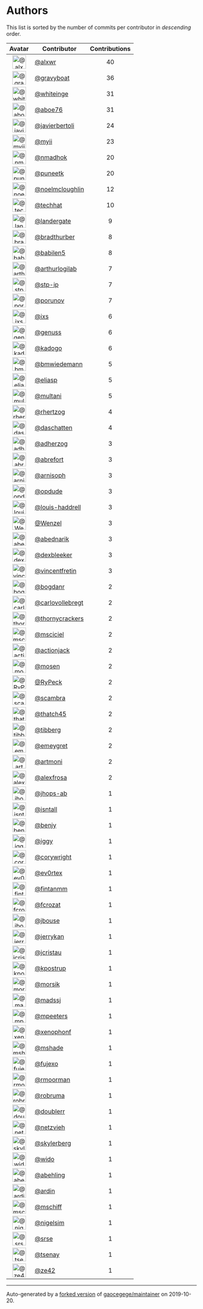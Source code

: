 # Authors

This list is sorted by the number of commits per contributor in _descending_ order.

Avatar|Contributor|Contributions
:-:|---|:-:
<img class='float-left rounded-1' src='https://avatars0.githubusercontent.com/u/1920805?v=4' width='36' height='36' alt='@alxwr'>|[@alxwr](https://github.com/alxwr)|40
<img class='float-left rounded-1' src='https://avatars2.githubusercontent.com/u/1396878?v=4' width='36' height='36' alt='@gravyboat'>|[@gravyboat](https://github.com/gravyboat)|36
<img class='float-left rounded-1' src='https://avatars2.githubusercontent.com/u/91293?v=4' width='36' height='36' alt='@whiteinge'>|[@whiteinge](https://github.com/whiteinge)|31
<img class='float-left rounded-1' src='https://avatars0.githubusercontent.com/u/1800660?v=4' width='36' height='36' alt='@aboe76'>|[@aboe76](https://github.com/aboe76)|31
<img class='float-left rounded-1' src='https://avatars2.githubusercontent.com/u/242396?v=4' width='36' height='36' alt='@javierbertoli'>|[@javierbertoli](https://github.com/javierbertoli)|24
<img class='float-left rounded-1' src='https://avatars2.githubusercontent.com/u/10231489?v=4' width='36' height='36' alt='@myii'>|[@myii](https://github.com/myii)|23
<img class='float-left rounded-1' src='https://avatars0.githubusercontent.com/u/3374962?v=4' width='36' height='36' alt='@nmadhok'>|[@nmadhok](https://github.com/nmadhok)|20
<img class='float-left rounded-1' src='https://avatars1.githubusercontent.com/u/528061?v=4' width='36' height='36' alt='@puneetk'>|[@puneetk](https://github.com/puneetk)|20
<img class='float-left rounded-1' src='https://avatars1.githubusercontent.com/u/13322818?v=4' width='36' height='36' alt='@noelmcloughlin'>|[@noelmcloughlin](https://github.com/noelmcloughlin)|12
<img class='float-left rounded-1' src='https://avatars1.githubusercontent.com/u/287147?v=4' width='36' height='36' alt='@techhat'>|[@techhat](https://github.com/techhat)|10
<img class='float-left rounded-1' src='https://avatars3.githubusercontent.com/u/904839?v=4' width='36' height='36' alt='@landergate'>|[@landergate](https://github.com/landergate)|9
<img class='float-left rounded-1' src='https://avatars2.githubusercontent.com/u/3045456?v=4' width='36' height='36' alt='@bradthurber'>|[@bradthurber](https://github.com/bradthurber)|8
<img class='float-left rounded-1' src='https://avatars1.githubusercontent.com/u/117961?v=4' width='36' height='36' alt='@babilen5'>|[@babilen5](https://github.com/babilen5)|8
<img class='float-left rounded-1' src='https://avatars0.githubusercontent.com/u/445200?v=4' width='36' height='36' alt='@arthurlogilab'>|[@arthurlogilab](https://github.com/arthurlogilab)|7
<img class='float-left rounded-1' src='https://avatars2.githubusercontent.com/u/3768412?v=4' width='36' height='36' alt='@stp-ip'>|[@stp-ip](https://github.com/stp-ip)|7
<img class='float-left rounded-1' src='https://avatars2.githubusercontent.com/u/17673243?v=4' width='36' height='36' alt='@porunov'>|[@porunov](https://github.com/porunov)|7
<img class='float-left rounded-1' src='https://avatars1.githubusercontent.com/u/214768?v=4' width='36' height='36' alt='@ixs'>|[@ixs](https://github.com/ixs)|6
<img class='float-left rounded-1' src='https://avatars3.githubusercontent.com/u/3119969?v=4' width='36' height='36' alt='@genuss'>|[@genuss](https://github.com/genuss)|6
<img class='float-left rounded-1' src='https://avatars1.githubusercontent.com/u/5759396?v=4' width='36' height='36' alt='@kadogo'>|[@kadogo](https://github.com/kadogo)|6
<img class='float-left rounded-1' src='https://avatars3.githubusercontent.com/u/637990?v=4' width='36' height='36' alt='@bmwiedemann'>|[@bmwiedemann](https://github.com/bmwiedemann)|5
<img class='float-left rounded-1' src='https://avatars0.githubusercontent.com/u/48491?v=4' width='36' height='36' alt='@eliasp'>|[@eliasp](https://github.com/eliasp)|5
<img class='float-left rounded-1' src='https://avatars0.githubusercontent.com/u/65311?v=4' width='36' height='36' alt='@multani'>|[@multani](https://github.com/multani)|5
<img class='float-left rounded-1' src='https://avatars1.githubusercontent.com/u/1013915?v=4' width='36' height='36' alt='@rhertzog'>|[@rhertzog](https://github.com/rhertzog)|4
<img class='float-left rounded-1' src='https://avatars0.githubusercontent.com/u/2094680?v=4' width='36' height='36' alt='@daschatten'>|[@daschatten](https://github.com/daschatten)|4
<img class='float-left rounded-1' src='https://avatars1.githubusercontent.com/u/1744181?v=4' width='36' height='36' alt='@adherzog'>|[@adherzog](https://github.com/adherzog)|3
<img class='float-left rounded-1' src='https://avatars2.githubusercontent.com/u/2192630?v=4' width='36' height='36' alt='@abrefort'>|[@abrefort](https://github.com/abrefort)|3
<img class='float-left rounded-1' src='https://avatars1.githubusercontent.com/u/1507504?v=4' width='36' height='36' alt='@arnisoph'>|[@arnisoph](https://github.com/arnisoph)|3
<img class='float-left rounded-1' src='https://avatars1.githubusercontent.com/u/312493?v=4' width='36' height='36' alt='@opdude'>|[@opdude](https://github.com/opdude)|3
<img class='float-left rounded-1' src='https://avatars3.githubusercontent.com/u/10925856?v=4' width='36' height='36' alt='@louis-haddrell'>|[@louis-haddrell](https://github.com/louis-haddrell)|3
<img class='float-left rounded-1' src='https://avatars2.githubusercontent.com/u/964610?v=4' width='36' height='36' alt='@Wenzel'>|[@Wenzel](https://github.com/Wenzel)|3
<img class='float-left rounded-1' src='https://avatars0.githubusercontent.com/u/228723?v=4' width='36' height='36' alt='@abednarik'>|[@abednarik](https://github.com/abednarik)|3
<img class='float-left rounded-1' src='https://avatars1.githubusercontent.com/u/12513495?v=4' width='36' height='36' alt='@dexbleeker'>|[@dexbleeker](https://github.com/dexbleeker)|3
<img class='float-left rounded-1' src='https://avatars1.githubusercontent.com/u/112249?v=4' width='36' height='36' alt='@vincentfretin'>|[@vincentfretin](https://github.com/vincentfretin)|3
<img class='float-left rounded-1' src='https://avatars2.githubusercontent.com/u/1079875?v=4' width='36' height='36' alt='@bogdanr'>|[@bogdanr](https://github.com/bogdanr)|2
<img class='float-left rounded-1' src='https://avatars0.githubusercontent.com/u/11229682?v=4' width='36' height='36' alt='@carlovollebregt'>|[@carlovollebregt](https://github.com/carlovollebregt)|2
<img class='float-left rounded-1' src='https://avatars3.githubusercontent.com/u/4313010?v=4' width='36' height='36' alt='@thornycrackers'>|[@thornycrackers](https://github.com/thornycrackers)|2
<img class='float-left rounded-1' src='https://avatars3.githubusercontent.com/u/7060082?v=4' width='36' height='36' alt='@msciciel'>|[@msciciel](https://github.com/msciciel)|2
<img class='float-left rounded-1' src='https://avatars2.githubusercontent.com/u/485400?v=4' width='36' height='36' alt='@actionjack'>|[@actionjack](https://github.com/actionjack)|2
<img class='float-left rounded-1' src='https://avatars1.githubusercontent.com/u/316108?v=4' width='36' height='36' alt='@mosen'>|[@mosen](https://github.com/mosen)|2
<img class='float-left rounded-1' src='https://avatars0.githubusercontent.com/u/1244954?v=4' width='36' height='36' alt='@RyPeck'>|[@RyPeck](https://github.com/RyPeck)|2
<img class='float-left rounded-1' src='https://avatars2.githubusercontent.com/u/20515?v=4' width='36' height='36' alt='@scambra'>|[@scambra](https://github.com/scambra)|2
<img class='float-left rounded-1' src='https://avatars0.githubusercontent.com/u/507599?v=4' width='36' height='36' alt='@thatch45'>|[@thatch45](https://github.com/thatch45)|2
<img class='float-left rounded-1' src='https://avatars0.githubusercontent.com/u/19413421?v=4' width='36' height='36' alt='@tibberg'>|[@tibberg](https://github.com/tibberg)|2
<img class='float-left rounded-1' src='https://avatars1.githubusercontent.com/u/15383526?v=4' width='36' height='36' alt='@emeygret'>|[@emeygret](https://github.com/emeygret)|2
<img class='float-left rounded-1' src='https://avatars3.githubusercontent.com/u/3609179?v=4' width='36' height='36' alt='@artmoni'>|[@artmoni](https://github.com/artmoni)|2
<img class='float-left rounded-1' src='https://avatars2.githubusercontent.com/u/5512529?v=4' width='36' height='36' alt='@alexfrosa'>|[@alexfrosa](https://github.com/alexfrosa)|2
<img class='float-left rounded-1' src='https://avatars1.githubusercontent.com/u/20859482?v=4' width='36' height='36' alt='@jhops-ab'>|[@jhops-ab](https://github.com/jhops-ab)|1
<img class='float-left rounded-1' src='https://avatars1.githubusercontent.com/u/7612102?v=4' width='36' height='36' alt='@isntall'>|[@isntall](https://github.com/isntall)|1
<img class='float-left rounded-1' src='https://avatars0.githubusercontent.com/u/863137?v=4' width='36' height='36' alt='@benjy'>|[@benjy](https://github.com/benjy)|1
<img class='float-left rounded-1' src='https://avatars1.githubusercontent.com/u/20441?v=4' width='36' height='36' alt='@iggy'>|[@iggy](https://github.com/iggy)|1
<img class='float-left rounded-1' src='https://avatars1.githubusercontent.com/u/130219?v=4' width='36' height='36' alt='@corywright'>|[@corywright](https://github.com/corywright)|1
<img class='float-left rounded-1' src='https://avatars2.githubusercontent.com/u/1640672?v=4' width='36' height='36' alt='@ev0rtex'>|[@ev0rtex](https://github.com/ev0rtex)|1
<img class='float-left rounded-1' src='https://avatars0.githubusercontent.com/u/1194646?v=4' width='36' height='36' alt='@fintanmm'>|[@fintanmm](https://github.com/fintanmm)|1
<img class='float-left rounded-1' src='https://avatars3.githubusercontent.com/u/215487?v=4' width='36' height='36' alt='@fcrozat'>|[@fcrozat](https://github.com/fcrozat)|1
<img class='float-left rounded-1' src='https://avatars2.githubusercontent.com/u/41886?v=4' width='36' height='36' alt='@jbouse'>|[@jbouse](https://github.com/jbouse)|1
<img class='float-left rounded-1' src='https://avatars0.githubusercontent.com/u/377632?v=4' width='36' height='36' alt='@jerrykan'>|[@jerrykan](https://github.com/jerrykan)|1
<img class='float-left rounded-1' src='https://avatars3.githubusercontent.com/u/3703806?v=4' width='36' height='36' alt='@jcristau'>|[@jcristau](https://github.com/jcristau)|1
<img class='float-left rounded-1' src='https://avatars2.githubusercontent.com/u/5655231?v=4' width='36' height='36' alt='@kpostrup'>|[@kpostrup](https://github.com/kpostrup)|1
<img class='float-left rounded-1' src='https://avatars3.githubusercontent.com/u/783794?v=4' width='36' height='36' alt='@morsik'>|[@morsik](https://github.com/morsik)|1
<img class='float-left rounded-1' src='https://avatars1.githubusercontent.com/u/22311?v=4' width='36' height='36' alt='@madssj'>|[@madssj](https://github.com/madssj)|1
<img class='float-left rounded-1' src='https://avatars3.githubusercontent.com/u/1106959?v=4' width='36' height='36' alt='@mpeeters'>|[@mpeeters](https://github.com/mpeeters)|1
<img class='float-left rounded-1' src='https://avatars0.githubusercontent.com/u/7139195?v=4' width='36' height='36' alt='@xenophonf'>|[@xenophonf](https://github.com/xenophonf)|1
<img class='float-left rounded-1' src='https://avatars1.githubusercontent.com/u/393545?v=4' width='36' height='36' alt='@mshade'>|[@mshade](https://github.com/mshade)|1
<img class='float-left rounded-1' src='https://avatars2.githubusercontent.com/u/1829924?v=4' width='36' height='36' alt='@fujexo'>|[@fujexo](https://github.com/fujexo)|1
<img class='float-left rounded-1' src='https://avatars0.githubusercontent.com/u/219695?v=4' width='36' height='36' alt='@rmoorman'>|[@rmoorman](https://github.com/rmoorman)|1
<img class='float-left rounded-1' src='https://avatars1.githubusercontent.com/u/1647923?v=4' width='36' height='36' alt='@robruma'>|[@robruma](https://github.com/robruma)|1
<img class='float-left rounded-1' src='https://avatars2.githubusercontent.com/u/1554646?v=4' width='36' height='36' alt='@doublerr'>|[@doublerr](https://github.com/doublerr)|1
<img class='float-left rounded-1' src='https://avatars2.githubusercontent.com/u/3667731?v=4' width='36' height='36' alt='@netzvieh'>|[@netzvieh](https://github.com/netzvieh)|1
<img class='float-left rounded-1' src='https://avatars1.githubusercontent.com/u/4156131?v=4' width='36' height='36' alt='@skylerberg'>|[@skylerberg](https://github.com/skylerberg)|1
<img class='float-left rounded-1' src='https://avatars2.githubusercontent.com/u/326786?v=4' width='36' height='36' alt='@wido'>|[@wido](https://github.com/wido)|1
<img class='float-left rounded-1' src='https://avatars0.githubusercontent.com/u/9978732?v=4' width='36' height='36' alt='@abehling'>|[@abehling](https://github.com/abehling)|1
<img class='float-left rounded-1' src='https://avatars1.githubusercontent.com/u/1021809?v=4' width='36' height='36' alt='@ardin'>|[@ardin](https://github.com/ardin)|1
<img class='float-left rounded-1' src='https://avatars0.githubusercontent.com/u/924183?v=4' width='36' height='36' alt='@mschiff'>|[@mschiff](https://github.com/mschiff)|1
<img class='float-left rounded-1' src='https://avatars3.githubusercontent.com/u/2869?v=4' width='36' height='36' alt='@nigelsim'>|[@nigelsim](https://github.com/nigelsim)|1
<img class='float-left rounded-1' src='https://avatars0.githubusercontent.com/u/55587680?v=4' width='36' height='36' alt='@srse'>|[@srse](https://github.com/srse)|1
<img class='float-left rounded-1' src='https://avatars3.githubusercontent.com/u/18380701?v=4' width='36' height='36' alt='@tsenay'>|[@tsenay](https://github.com/tsenay)|1
<img class='float-left rounded-1' src='https://avatars1.githubusercontent.com/u/2089076?v=4' width='36' height='36' alt='@ze42'>|[@ze42](https://github.com/ze42)|1

---

Auto-generated by a [forked version](https://github.com/myii/maintainer) of [gaocegege/maintainer](https://github.com/gaocegege/maintainer) on 2019-10-20.
